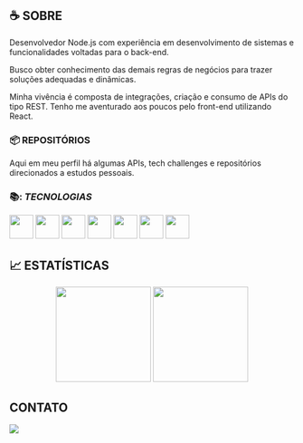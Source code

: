 ##  :coffee: SOBRE

Desenvolvedor Node.js com experiência em desenvolvimento de sistemas e funcionalidades voltadas para o back-end.

Busco obter conhecimento das demais regras de negócios para trazer soluções adequadas e dinâmicas.

Minha vivência é composta de integrações, criação e consumo de APIs do tipo REST. Tenho me aventurado aos poucos pelo front-end utilizando React.

### :package: REPOSITÓRIOS

Aqui em meu perfil há algumas APIs, tech challenges e repositórios direcionados a estudos pessoais.

### 📚: _TECNOLOGIAS_ 
<div>
<img src="https://cdn.jsdelivr.net/gh/devicons/devicon/icons/nodejs/nodejs-original.svg" width="42" height="42"/>
<img src="https://cdn.jsdelivr.net/gh/devicons/devicon/icons/javascript/javascript-original.svg" width="42" height="42"/>
<img src="https://cdn.jsdelivr.net/gh/devicons/devicon/icons/typescript/typescript-original.svg" width="42" height="42"/>
<img src="https://cdn.jsdelivr.net/gh/devicons/devicon/icons/react/react-original.svg" width="42" height="42"/>
<img src="https://cdn.jsdelivr.net/gh/devicons/devicon/icons/git/git-original.svg" width="42" height="42"/>
<img src="https://cdn.jsdelivr.net/gh/devicons/devicon/icons/html5/html5-original.svg" width="42" height="42"/>
<img src="https://cdn.jsdelivr.net/gh/devicons/devicon/icons/css3/css3-original.svg" width="42" height="42"/>
</div>



## :chart_with_upwards_trend: ESTATÍSTICAS

<div align='center'>
<img height="168em"src="https://github-readme-stats.vercel.app/api/top-langs/?username=jaovw&layout=compact&langs_count=7&theme=github_dark" /> 
<img height="168em"src="https://github-readme-stats.vercel.app/api?username=jaovw&show_icons=true&theme=github_dark&include_all_commits=true&count_private=true" />
</div>

## CONTATO 

<div>
<a href="https://www.linkedin.com/in/jo%C3%A3o-victor-woncce-80207519a/" target="_blank">
  <img src="https://img.shields.io/badge/-LinkedIn-%230077B5?style=for-the-badge&logo=linkedin&logoColor=white" target="_blank"></a>   




<!-- 
ANTIGO 
#### _TECNOLOGIAS_
  1.  **_JavaScript_**: 
        - Conhecimento intermediário. 
        - Experiência com os frameworks React e Next.js
        - TypeScript básico.
        - Node.js


         <img src="https://cdn.jsdelivr.net/gh/devicons/devicon/icons/javascript/javascript-original.svg" width="20" height="20" />  
         <img src="https://cdn.jsdelivr.net/gh/devicons/devicon/icons/typescript/typescript-original.svg" width="20" height="20"/>
         <img src="https://cdn.jsdelivr.net/gh/devicons/devicon/icons/nodejs/nodejs-original.svg" width="20" height="20"/>
         <img src="https://cdn.jsdelivr.net/gh/devicons/devicon/icons/react/react-original.svg" width="20" height="20"/>


  2.  **_SQL_**:
       - Conhecimento Intermediário
       - MySQL, Oracle DB, MongoDB.

  3. **_Git_**:
      - Conhecimento básico.
-->
